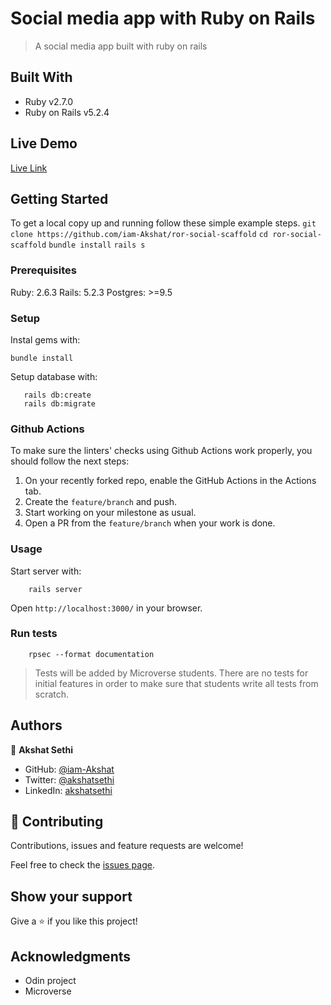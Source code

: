 # Social media app with Ruby on Rails

> A social media app built with ruby on rails

## Built With

- Ruby v2.7.0
- Ruby on Rails v5.2.4

## Live Demo

[Live Link](https://enigmatic-shore-05051.herokuapp.com/users/sign_in)


## Getting Started

To get a local copy up and running follow these simple example steps.
    `git clone https://github.com/iam-Akshat/ror-social-scaffold`
    `cd ror-social-scaffold`
    `bundle install`
    `rails s`

### Prerequisites

Ruby: 2.6.3
Rails: 5.2.3
Postgres: >=9.5

### Setup

Instal gems with:

```
bundle install
```

Setup database with:

```
   rails db:create
   rails db:migrate
```

### Github Actions

To make sure the linters' checks using Github Actions work properly, you should follow the next steps:

1. On your recently forked repo, enable the GitHub Actions in the Actions tab.
2. Create the `feature/branch` and push.
3. Start working on your milestone as usual.
4. Open a PR from the `feature/branch` when your work is done.


### Usage

Start server with:

```
    rails server
```

Open `http://localhost:3000/` in your browser.

### Run tests

```
    rpsec --format documentation
```

> Tests will be added by Microverse students. There are no tests for initial features in order to make sure that students write all tests from scratch.


## Authors

👤 **Akshat Sethi**

- GitHub: [@iam-Akshat](https://github.com/iam-Akshat)
- Twitter: [@akshatsethi](https://twitter.com/akshatsethi)
- LinkedIn: [akshatsethi](https://linkedin.com/in/akshatsethi)


## 🤝 Contributing

Contributions, issues and feature requests are welcome!

Feel free to check the [issues page](issues/).

## Show your support

Give a ⭐️ if you like this project!

## Acknowledgments
 - Odin project
 - Microverse
